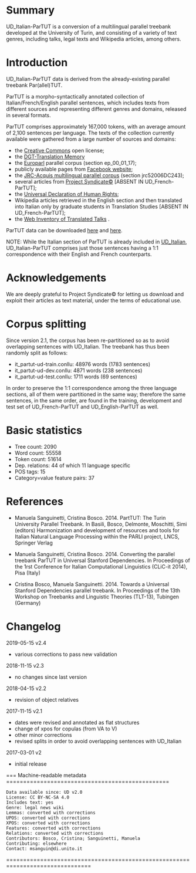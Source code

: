 # Summary

UD_Italian-ParTUT is a conversion of a multilingual parallel treebank developed at the University of Turin, 
 and consisting of a variety of text genres, including talks, legal texts and Wikipedia articles, among others.


# Introduction

UD_Italian-ParTUT data is derived from the already-existing parallel treebank Par(allel)TUT.

ParTUT is a morpho-syntactically annotated collection of Italian/French/English parallel sentences, 
which includes texts from different sources and representing different genres and domains, released in several formats.

ParTUT comprises approximately 167,000 tokens, with an average amount
of 2,100 sentences per language. The texts of the collection currently available were
gathered from a large number of sources and domains:
* the [Creative Commons](http://creativecommons.org/licenses/by-nc-sa/2.0) open license;
* the [DGT-Translation Memory](https://ec.europa.eu/jrc/en/language-technologies/dgt-translation-memory)
* the [Europarl](http://www.statmt.org/europarl/) parallel corpus (section ep_00_01_17);
* publicly available pages from [Facebook website](https://www.facebook.com/help/345121355559712/);
* the [JRC-Acquis multilingual parallel corpus](http://optima.jrc.it/Acquis/index_2.2.html) (section jrc52006DC243);
* several articles from [Project Syndicate©](https://www.project-syndicate.org/) [ABSENT IN UD_French-ParTUT];
* the [Universal Declaration of Human Rights](http://www.ohchr.org/EN/UDHR/Pages/SearchByLang.aspx);
* Wikipedia articles retrieved in the English section and then translated into Italian only by graduate students in Translation  Studies [ABSENT IN UD_French-ParTUT];
* the [Web Inventory of Translated Talks](https://wit3.fbk.eu/mt.php?release=2012-02) .

ParTUT data can be downloaded [here](http://www.di.unito.it/~tutreeb/treebanks.html) and [here](https://github.com/msang/partut-repo).


NOTE: While the Italian section of ParTUT is already included in [UD_Italian](https://github.com/UniversalDependencies/UD_Italian/tree/master), UD_Italian-ParTUT comprises just those sentences having a 1:1 correspondence with their English and French counterparts.

# Acknowledgements
We are deeply grateful to Project Syndicate© for letting us download and exploit their articles as text material, under the terms of educational use. 


# Corpus splitting

Since version 2.1, the corpus has been re-partitioned so as to avoid overlapping sentences with UD_Italian. 
The treebank has thus been randomly split as follows:

* it_partut-ud-train.conllu: 48976 words (1783 sentences)
* it_partut-ud-dev.conllu: 4871 words (238 sentences)
* it_partut-ud-test.conllu: 1711 words (69 sentences)

In order to preserve the 1:1 correspondence among the three language sections, all of them were partitioned in the same way; therefore the same sentences, in the same order,
are found in the training, development and test set of UD_French-ParTUT and UD_English-ParTUT as well.


# Basic statistics

* Tree count:  2090
* Word count:  55558
* Token count: 51614
* Dep. relations: 44 of which 11 language specific
* POS tags: 15
* Category=value feature pairs: 37
		

# References
 
* Manuela Sanguinetti, Cristina Bosco. 2014. PartTUT: The Turin University Parallel Treebank. 
  In Basili, Bosco, Delmonte, Moschitti, Simi (editors) Harmonization and development of resources and tools for Italian Natural Language Processing within the PARLI project, LNCS, Springer Verlag
  
* Manuela Sanguinetti, Cristina Bosco. 2014. Converting the parallel treebank ParTUT in Universal Stanford Dependencies. 
  In Proceedings of the 1rst Conference for Italian Computational Linguistics (CLiC-it 2014), Pisa (Italy)
  
* Cristina Bosco, Manuela Sanguinetti. 2014. Towards a Universal Stanford Dependencies parallel treebank. 
  In Proceedings of the 13th Workshop on Treebanks and Linguistic Theories (TLT-13), Tubingen (Germany)
  
# Changelog
2019-05-15 v2.4
* various corrections to pass new validation

2018-11-15 v2.3
* no changes since last version

2018-04-15 v2.2
* revision of object relatives
 
2017-11-15 v2.1 		
* dates were revised and annotated as flat structures
* change of xpos for copulas (from VA to V)
* other minor corrections 
* revised splits in order to avoid overlapping sentences with UD_Italian

2017-03-01 v2
* initial release


=== Machine-readable metadata ================================================
```
Data available since: UD v2.0
License: CC BY-NC-SA 4.0
Includes text: yes
Genre: legal news wiki
Lemmas: converted with corrections
UPOS: converted with corrections
XPOS: converted with corrections
Features: converted with corrections
Relations: converted with corrections
Contributors: Bosco, Cristina; Sanguinetti, Manuela
Contributing: elsewhere
Contact: msanguin@di.unito.it
```
===============================================================================
